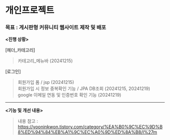 # 개인프로젝트 <Im>

### 목표 : 게시판형 커뮤니티 웹사이트 제작 및 배포

**<진행 상황>**

[헤더_카테고리]
>카테고리_메뉴바 (20241215)

[로그인]
>회원가입 폼 / jsp (20241215)      
>회원가입 시 정보 중복확인 기능 / JPA DB조회 (20241215, 20241219)       
>google 이메일 연동 및 인증번호 확인 기능 (20241219)     






---

**<기능 및 개선 내용>**
> 내용 참고 : https://yooninkwon.tistory.com/category/%EA%B0%9C%EC%9D%B8%ED%94%84%EB%A1%9C%EC%A0%9D%ED%8A%B8/I%27m

 

